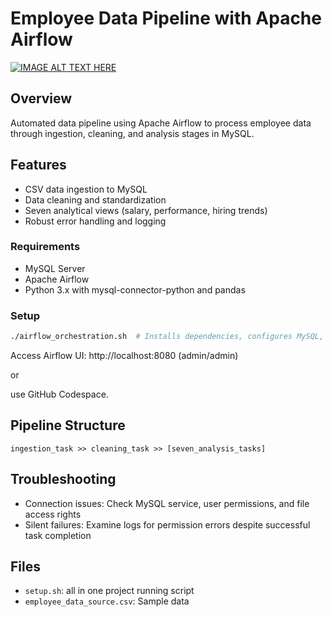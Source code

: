 # Employee Data Pipeline with Apache Airflow

[![IMAGE ALT TEXT HERE](https://img.youtube.com/vi/KVDSKJVEh3U/0.jpg)](https://www.youtube.com/watch?v=KVDSKJVEh3U)

## Overview
Automated data pipeline using Apache Airflow to process employee data through ingestion, cleaning, and analysis stages in MySQL.

## Features
- CSV data ingestion to MySQL
- Data cleaning and standardization
- Seven analytical views (salary, performance, hiring trends)
- Robust error handling and logging


### Requirements
- MySQL Server
- Apache Airflow
- Python 3.x with mysql-connector-python and pandas

### Setup
```bash
./airflow_orchestration.sh  # Installs dependencies, configures MySQL, and starts Airflow
```

Access Airflow UI: http://localhost:8080 (admin/admin)

or 

use GitHub Codespace.

## Pipeline Structure
```
ingestion_task >> cleaning_task >> [seven_analysis_tasks]
```

## Troubleshooting
- Connection issues: Check MySQL service, user permissions, and file access rights
- Silent failures: Examine logs for permission errors despite successful task completion

## Files
- `setup.sh`: all in one project running script
- `employee_data_source.csv`: Sample data